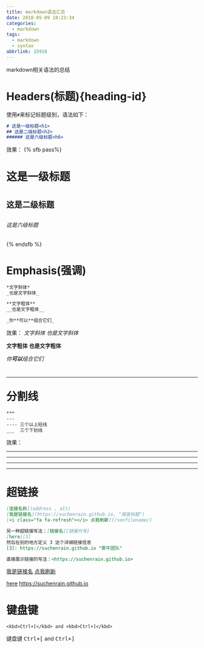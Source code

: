 ```yaml
---
title: markdown语法汇总
date: 2018-05-09 18:23:34
categories:
  - markdown
tags:
  - markdown
  - syntax
abbrlink: 15918
---
```

markdown相关语法的总结

# Headers(标题){heading-id}

使用`#`来标记标题级别，语法如下：

```markdown
# 这是一级标题<h1>
## 这是二级标题<h2>
###### 这是六级标题<h6>
```

效果：
{% sfb pass%}
# 这是一级标题<h1>
## 这是二级标题<h2>
###### 这是六级标题<h6>
{% endsfb %}

# Emphasis(强调)

```markdown
*文字斜体*
_也是文字斜体_

**文字粗体**
__也是文字粗体__

_你**可以**组合它们_
```

效果：
*文字斜体*
_也是文字斜体_

**文字粗体**
__也是文字粗体__

_你**可以**组合它们_

# <hr>分割线

```markdown
***
---
---- 三个以上短线
___  三个下划线
```

效果：

***
---

----
___

# 超链接

```markdown
[连接名称](address , alt)
[我是链接名](https://suchenrain.github.io, "我是标题")
[<i class="fa fa-refresh"></i> 点我刷新](/sonfilename/)

另一种超链接写法：[链接名][链接代号]
[here][3]
然后在别的地方定义 3 这个详细链接信息
[3]: https://suchenrain.github.io "聚牛团队"

直接展示链接的写法：<https://suchenrain.github.io>
```

[我是链接名](https://suchenrain.github.io, "我是标题")
[<i class="fa fa-refresh"></i>点我刷新](/sonfilename/)

[here][3]
<https://suchenrain.github.io>

[3]: https://suchenrain.github.io "suchenrain"

# 键盘键

```
<kbd>Ctrl+[</kbd> and <kbd>Ctrl+]</kbd>
```

键盘键
<kbd>Ctrl+[</kbd> and <kbd>Ctrl+]</kbd>